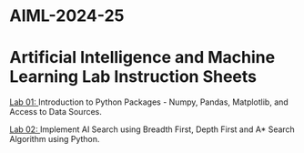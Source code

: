 # AIML-2024-25
# Artificial Intelligence and Machine Learning Lab Instruction Sheets
[Lab 01: ](https://github.com/SarayuBurugu/AIML-2025/blob/main/Untitled1.ipynb)Introduction to Python Packages - Numpy, Pandas, Matplotlib, and Access to Data Sources.

[Lab 02: ](https://github.com/SarayuBurugu/AIML-2025/blob/main/Untitled2.ipynb)Implement AI Search using Breadth First, Depth First and A* Search Algorithm using Python.
